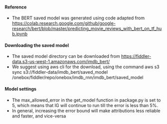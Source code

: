 #### Reference
* The BERT saved model was generated using code adapted from
https://colab.research.google.com/github/google-research/bert/blob/master/predicting_movie_reviews_with_bert_on_tf_hub.ipynb

#### Downloading the saved model
* The saved model directory can be downloaded from https://fiddler-data.s3-us-west-1.amazonaws.com/imdb_bert/
* We suggest using aws cli for the download, using the command
aws s3 sync s3://fiddler-data/imdb_bert/saved_model <your 
path>/onebox/fiddler/repo/onebox/imdb_rnn/imdb_bert/saved_model

#### Model settings
* The max_allowed_error in the get_model function in package.py is set to 5,
 which means that IG will continue to run till the error is less than 5%.
* In general, increasing the error bound will make attributions less reliable
and faster, and vice-versa
